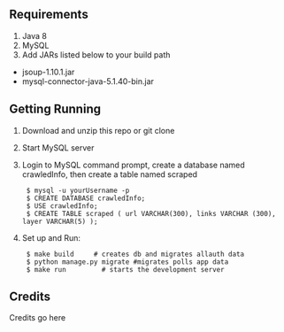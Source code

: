 ## Requirements

1. Java 8
2. MySQL
3. Add JARs listed below to your build path

- jsoup-1.10.1.jar
- mysql-connector-java-5.1.40-bin.jar

## Getting Running

1. Download and unzip this repo or git clone

2. Start MySQL server 

3. Login to MySQL command prompt, create a database named crawledInfo, then create a table named scraped

        $ mysql -u yourUsername -p
        $ CREATE DATABASE crawledInfo;
        $ USE crawledInfo;
        $ CREATE TABLE scraped ( url VARCHAR(300), links VARCHAR (300), layer VARCHAR(5) );

3. Set up and Run:

        $ make build     # creates db and migrates allauth data
        $ python manage.py migrate #migrates polls app data
        $ make run         # starts the development server

## Credits

Credits go here 